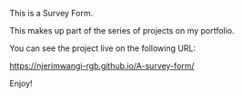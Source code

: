 This is a Survey Form.

This makes up part of the series of projects on my portfolio.

You can see the project live on the following URL: 

https://njerimwangi-rgb.github.io/A-survey-form/

Enjoy!
